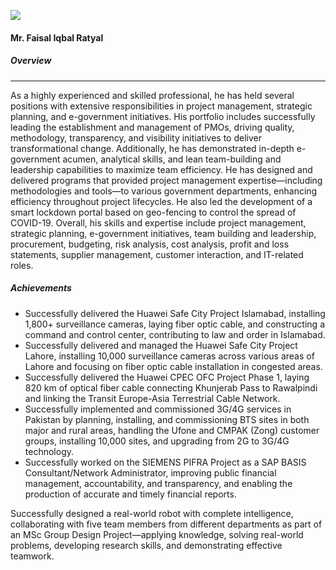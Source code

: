 [![](https://giki.edu.pk/wp-content/uploads/2025/05/Faisal-DG-Telecom1-233x300.jpg)](https://giki.edu.pk/wp-content/uploads/2025/05/Faisal-DG-Telecom1.jpg)
#### Mr. Faisal Iqbal Ratyal
##### Overview
* * *
As a highly experienced and skilled professional, he has held several positions with extensive responsibilities in project management, strategic planning, and e-government initiatives. His portfolio includes successfully leading the establishment and management of PMOs, driving quality, methodology, transparency, and visibility initiatives to deliver transformational change. Additionally, he has demonstrated in-depth e-government acumen, analytical skills, and lean team-building and leadership capabilities to maximize team efficiency. He has designed and delivered programs that provided project management expertise—including methodologies and tools—to various government departments, enhancing efficiency throughout project lifecycles. He also led the development of a smart lockdown portal based on geo-fencing to control the spread of COVID-19.
Overall, his skills and expertise include project management, strategic planning, e-government initiatives, team building and leadership, procurement, budgeting, risk analysis, cost analysis, profit and loss statements, supplier management, customer interaction, and IT-related roles.
##### Achievements
  * Successfully delivered the Huawei Safe City Project Islamabad, installing 1,800+ surveillance cameras, laying fiber optic cable, and constructing a command and control center, contributing to law and order in Islamabad.
  * Successfully delivered and managed the Huawei Safe City Project Lahore, installing 10,000 surveillance cameras across various areas of Lahore and focusing on fiber optic cable installation in congested areas.
  * Successfully delivered the Huawei CPEC OFC Project Phase 1, laying 820 km of optical fiber cable connecting Khunjerab Pass to Rawalpindi and linking the Transit Europe-Asia Terrestrial Cable Network.
  * Successfully implemented and commissioned 3G/4G services in Pakistan by planning, installing, and commissioning BTS sites in both major and rural areas, handling the Ufone and CMPAK (Zong) customer groups, installing 10,000 sites, and upgrading from 2G to 3G/4G technology.
  * Successfully worked on the SIEMENS PIFRA Project as a SAP BASIS Consultant/Network Administrator, improving public financial management, accountability, and transparency, and enabling the production of accurate and timely financial reports.


Successfully designed a real-world robot with complete intelligence, collaborating with five team members from different departments as part of an MSc Group Design Project—applying knowledge, solving real-world problems, developing research skills, and demonstrating effective teamwork.
